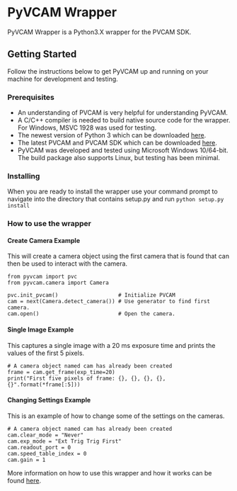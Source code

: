 # PyVCAM Wrapper

PyVCAM Wrapper is a Python3.X wrapper for the PVCAM SDK.

## Getting Started
Follow the instructions below to get PyVCAM up and running on your machine for development and testing.


### Prerequisites
* An understanding of PVCAM is very helpful for understanding PyVCAM.
* A C/C++ compiler is needed to build native source code for the wrapper. For Windows, MSVC 1928 was used for testing.
* The newest version of Python 3 which can be downloaded [here](https://www.python.org/downloads/).
* The latest PVCAM and PVCAM SDK which can be downloaded [here](https://www.photometrics.com/support/software/#software).
* PyVCAM was developed and tested using Microsoft Windows 10/64-bit. The build package also supports Linux, but testing has been minimal.


### Installing
When you are ready to install the wrapper use your command prompt to navigate into the directory that contains 
setup.py and run ```python setup.py install``` 


### How to use the wrapper
#### Create Camera Example
This will create a camera object using the first camera that is found that can then be used to interact with the camera.
```
from pyvcam import pvc 
from pyvcam.camera import Camera   

pvc.init_pvcam()                   # Initialize PVCAM 
cam = next(Camera.detect_camera()) # Use generator to find first camera. 
cam.open()                         # Open the camera.
```

#### Single Image Example
This captures a single image with a 20 ms exposure time and prints the values of the first 5 pixels.
```
# A camera object named cam has already been created
frame = cam.get_frame(exp_time=20)
print("First five pixels of frame: {}, {}, {}, {}, {}".format(*frame[:5]))
```

#### Changing Settings Example
This is an example of how to change some of the settings on the cameras.
```
# A camera object named cam has already been created
cam.clear_mode = "Never"
cam.exp_mode = "Ext Trig Trig First"
cam.readout_port = 0
cam.speed_table_index = 0
cam.gain = 1
```

More information on how to use this wrapper and how it works can be found [here](https://github.com/Photometrics/PyVCAM/blob/master/Documents/PyVCAM%20Wrapper.md).
